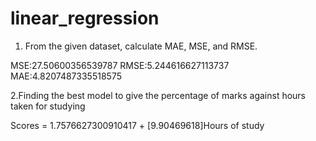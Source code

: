 # linear_regression

1. From the given dataset, calculate MAE, MSE, and RMSE.

MSE:27.50600356539787
RMSE:5.244616627113737
MAE:4.8207487335518575

2.Finding the best model to give the percentage of marks against hours taken for studying

Scores = 1.7576627300910417 + [9.90469618]Hours of study
